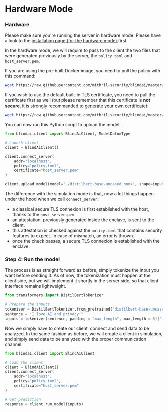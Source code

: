 # Hardware Mode

### Hardware

Please make sure you're running the server in hardware mode. Please have a look to the [installation page (for the hardware mode) ](../../hardware\_server.md)first.

In the hardware mode, we will require to pass to the client the two files that were generated previously by the server, the `policy.toml` and `host_server.pem`.

If you are using the pre-built Docker image, you need to pull the policy with this command:&#x20;

```bash
wget https://raw.githubusercontent.com/mithril-security/blindai/master/examples/hardware/policy.toml
```

If you wish to use the default built-in TLS certificate, you need to pull the certificate first as well (but please remember that this certificate is **not secure**, it is strongly recommanded to [generate your own certificate](../../hardware\_server.md#2.-prepare-your-tls-certificates)):

```bash
wget https://raw.githubusercontent.com/mithril-security/blindai/master/examples/hardware/host_server.pem
```

You can now run this Python script to upload the model:

```python
from blindai.client import BlindAiClient, ModelDatumType

# Launch client
client = BlindAiClient()

client.connect_server(
    addr="localhost",
    policy="policy.toml",
    certificate="host_server.pem"
)

client.upload_model(model="./distilbert-base-uncased.onnx", shape=inputs.shape, dtype=ModelDatumType.I64)
```

The difference with the simulation mode is that, now a lot things happen under the hood when we call `connect_server`:

* a classical secure TLS connexion is first established with the host, thanks to the `host_server.pem`
* an attestation, previously generated inside the enclave, is sent to the client.
* this attestation is checked against the `policy.toml` that contains security features to expect. In case of mismatch, an error is thrown.
* once the check passes, a secure TLS connexion is established with the enclave.

### Step 4: Run the model

The process is as straight forward as before, simply tokenize the input you want before sending it. As of now, the tokenization must happen at the client side, but we will implement it shortly in the server side, so that client interface remains lightweight.

```python
from transformers import DistilBertTokenizer

# Prepare the inputs
tokenizer = DistilBertTokenizer.from_pretrained("distilbert-base-uncased")
sentence = "I love AI and privacy!"
inputs = tokenizer(sentence, padding = "max_length", max_length = 8)["input_ids"]
```

Now we simply have to create our client, connect and send data to be analyzed. In the same fashion as before, we will create a client in simulation, and simply send data to be analyzed with the proper communication channel.

```python
from blindai.client import BlindAiClient

# Load the client
client = BlindAiClient()
client.connect_server(
    addr="localhost",
    policy="policy.toml",
    certificate="host_server.pem"
)

# Get prediction
response = client.run_model(inputs)
```
